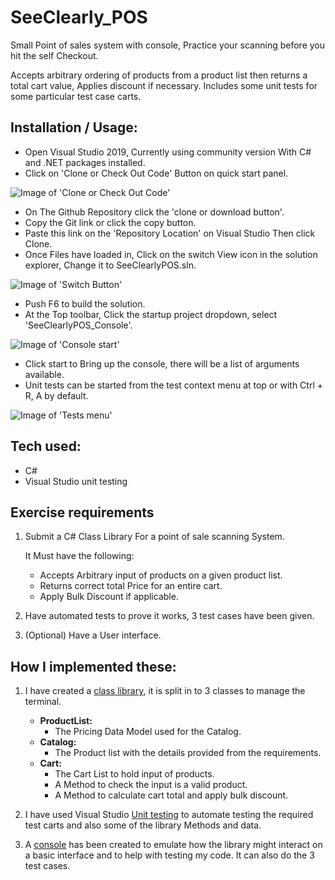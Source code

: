 # SeeClearly_POS

Small Point of sales system with console, Practice your scanning before you hit the self Checkout.

Accepts arbitrary ordering of products from a product list then returns a total cart value, Applies discount if necessary.
Includes some unit tests for some particular test case carts. 

## Installation / Usage:
- Open Visual Studio 2019, Currently using community version With C# and .NET packages installed.
- Click on 'Clone or Check Out Code' Button on quick start panel.

![Image of 'Clone or Check Out Code'](http://pubdocs.garbage.geek.nz/CloneButton.PNG)
  
- On The Github Repository click the 'clone or download button'.
- Copy the Git link or click the copy button.
- Paste this link on the 'Repository Location' on Visual Studio Then click Clone.
- Once Files have loaded in, Click on the switch View icon in the solution explorer, Change it to SeeClearlyPOS.sln.

![Image of 'Switch Button'](http://pubdocs.garbage.geek.nz/SwitchView.PNG)

- Push F6 to build the solution.
- At the Top toolbar, Click the startup project dropdown, select 'SeeClearlyPOS_Console'.

![Image of 'Console start'](http://pubdocs.garbage.geek.nz/ConsoleExecutionButton.PNG)

- Click start to Bring up the console, there will be a list of arguments available.
- Unit tests can be started from the test context menu at top or with Ctrl + R, A by default.

![Image of 'Tests menu'](http://pubdocs.garbage.geek.nz/RunTests.PNG)

## Tech used:
- C#
- Visual Studio unit testing

## Exercise requirements
1. Submit a C# Class Library For a point of sale scanning System.

   It Must have the following:
   
    - Accepts Arbitrary input of products on a given product list.
    - Returns correct total Price for an entire cart.
    - Apply Bulk Discount if applicable.

2. Have automated tests to prove it works, 3 test cases have been given.

3. (Optional) Have a User interface.

## How I implemented these:
1. I have created a [class library](SeeClearlyPOS%20Library/Terminal.cs), it is split in to 3 classes to manage the terminal.

    - **ProductList:** 
      - The Pricing Data Model used for the Catalog.
    - **Catalog:** 
      - The Product list with the details provided from the requirements.
    - **Cart:** 
      - The Cart List to hold input of products. 
      - A Method to check the input is a valid product.
      - A Method to calculate cart total and apply bulk discount.

2. I have used Visual Studio [Unit testing](SeeClearlyPOS_UnitTesting/SeeClearlyLibraryTest.cs) to automate testing the required test carts and also some of the library Methods and data.

3. A [console](SeeClearly_POS/SeeClearlyPOS_Console/TerminalConsole.cs) has been created to emulate how the library might interact on a basic interface and to help with testing my code. It can also do the 3 test cases.
